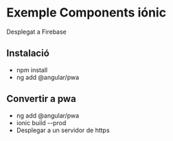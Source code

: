 # Exemple Components iónic
Desplegat a Firebase

## Instalació
- npm install
- ng add @angular/pwa

## Convertir a pwa
- ng add @angular/pwa
- ionic build --prod  
- Desplegar a un servidor de https